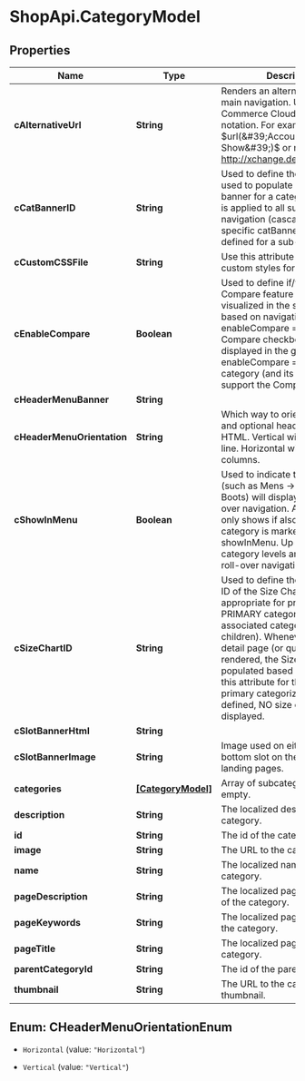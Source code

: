 # ShopApi.CategoryModel

## Properties
Name | Type | Description | Notes
------------ | ------------- | ------------- | -------------
**cAlternativeUrl** | **String** | Renders an alternative URL in main navigation. Uses Salesforce Commerce Cloud content url notation. For example: $url(&#39;Account-Show&#39;)$ or normal URL http://xchange.demandware.com | [optional] 
**cCatBannerID** | **String** | Used to define the content asset used to populate a grid page banner for a category. This value is applied to all sub-category navigation (cascading) if no specific catBannerID has been defined for  a sub-category. | [optional] 
**cCustomCSSFile** | **String** | Use this attribute to apply custom styles for this category. | [optional] 
**cEnableCompare** | **Boolean** | Used to define if/when the Compare feature is to be visualized in the storefront based on navigation. If enableCompare &#x3D; FALSE, no Compare checkboxes will be displayed in the grid view. If enableCompare &#x3D; TRUE, the category (and its children) will support the Compare feature. | [optional] 
**cHeaderMenuBanner** | **String** |  | [optional] 
**cHeaderMenuOrientation** | **String** | Which way to orient the menu and optional header menu HTML. Vertical will list all in one line. Horizontal will list in columns. | [optional] 
**cShowInMenu** | **Boolean** | Used to indicate that a category (such as Mens -&gt; Footwear -&gt; Boots) will display in the roll-over navigation. A sub-category only shows if also the parent category is marked as showInMenu. Up to three category levels are shown in roll-over navigation. | [optional] 
**cSizeChartID** | **String** | Used to define the content asset ID of the Size Chart that is appropriate for products whose PRIMARY category is the associated category (and its children). Whenever a product detail page (or quick view) is rendered, the Size Chart link is populated based on the value of this attribute for the products primary categorization. If not defined, NO size chart link is displayed. | [optional] 
**cSlotBannerHtml** | **String** |  | [optional] 
**cSlotBannerImage** | **String** | Image used on either the top or bottom slot on the category landing pages. | [optional] 
**categories** | [**[CategoryModel]**](CategoryModel.md) | Array of subcategories. Can be empty. | [optional] 
**description** | **String** | The localized description of the category. | [optional] 
**id** | **String** | The id of the category. | [optional] 
**image** | **String** | The URL to the category image. | [optional] 
**name** | **String** | The localized name of the category. | [optional] 
**pageDescription** | **String** | The localized page description of the category. | [optional] 
**pageKeywords** | **String** | The localized page keywords of the category. | [optional] 
**pageTitle** | **String** | The localized page title of the category. | [optional] 
**parentCategoryId** | **String** | The id of the parent category. | [optional] 
**thumbnail** | **String** | The URL to the category thumbnail. | [optional] 


<a name="CHeaderMenuOrientationEnum"></a>
## Enum: CHeaderMenuOrientationEnum


* `Horizontal` (value: `"Horizontal"`)

* `Vertical` (value: `"Vertical"`)




